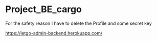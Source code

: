 # Project_BE_cargo
For the safety reason I have to delete the Profile and some secret key 

https://letgo-admin-backend.herokuapp.com/
